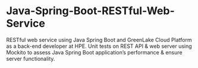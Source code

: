 # Java-Spring-Boot-RESTful-Web-Service
RESTful web service using Java Spring Boot and GreenLake Cloud Platform as a back-end developer at HPE.
Unit tests on REST API & web server using Mockito to assess Java Spring Boot application’s performance & ensure server functionality.
